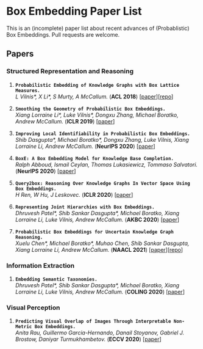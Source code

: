 # Box Embedding Paper List
This is an (incomplete) paper list about recent advances of (Probablistic) Box Embeddings. Pull requests are welcome.


## Papers

### Structured Representation and Reasoning
1. **``Probabilistic Embedding of Knowledge Graphs with Box Lattice Measures.``**  
*L Vilnis\*, X Li\*, S Murty, A McCallum.* (**ACL 2018**) \[[paper](https://www.aclweb.org/anthology/P18-1025.pdf)\]\[[repo](https://github.com/Lorraine333/box_embeddings)\]  

1. **``Smoothing the Geometry of Probabilistic Box Embeddings.``**  
*Xiang Lorraine Li\*, Luke Vilnis\*, Dongxu Zhang, Michael Boratko, Andrew McCallum.* (**ICLR 2019**) \[[paper](https://openreview.net/attachment?id=H1xSNiRcF7&name=pdf)\]  

1. **``Improving Local Identifiability in Probabilistic Box Embeddings.``**  
*Shib Dasgupta\*, Michael Boratko\*, Dongxu Zhang, Luke Vilnis, Xiang Lorraine Li, Andrew McCallum.* (**NeurIPS 2020**) \[[paper](https://proceedings.neurips.cc/paper/2020/file/6dbbe6abe5f14af882ff977fc3f35501-Paper.pdf)\]  

1. **``BoxE: A Box Embedding Model for Knowledge Base Completion.``**  
*Ralph Abboud, Ismail Ceylan, Thomas Lukasiewicz, Tommaso Salvatori.* (**NeurIPS 2020**) \[[paper](https://proceedings.neurips.cc/paper/2020/file/6dbbe6abe5f14af882ff977fc3f35501-Paper.pdf)\]  

1. **``Query2box: Reasoning Over Knowledge Graphs In Vector Space Using Box Embeddings.``**  
*H Ren, W Hu, J Leskovec.* (**ICLR 2020**) \[[paper](https://openreview.net/pdf/fe83d2016118d370eb96ed4781cda179f98f8b64.pdf)\]  

1. **``Representing Joint Hierarchies with Box Embeddings.``**  
*Dhruvesh Patel\*, Shib Sankar Dasgupta\*, Michael Boratko, Xiang Lorraine Li, Luke Vilnis, Andrew McCallum.* (**AKBC 2020**) \[[paper](https://openreview.net/pdf?id=J246NSqR_l)\]  

1. **``Probabilistic Box Embeddings for Uncertain Knowledge Graph Reasoning.``**  
*Xuelu Chen\*, Michael Boratko\*, Muhao Chen, Shib Sankar Dasgupta, Xiang Lorraine Li, Andrew McCallum.* (**NAACL 2021**) \[[paper](TBA)\]\[[repo](https://github.com/stasl0217/beurre)\]  


### Information Extraction
1. **``Embedding Semantic Taxonomies.``**  
*Dhruvesh Patel\*, Shib Sankar Dasgupta\*, Michael Boratko, Xiang Lorraine Li, Luke Vilnis, Andrew McCallum.* (**COLING 2020**) \[[paper](https://www.aclweb.org/anthology/2020.coling-main.110/)\]  


### Visual Perception
1. **``Predicting Visual Overlap of Images Through Interpretable Non-Metric Box Embeddings.``**  
*Anita Rau, Guillermo Garcia-Hernando, Danail Stoyanov, Gabriel J. Brostow, Daniyar Turmukhambetov.* (**ECCV 2020**) \[[paper](https://arxiv.org/abs/2008.05785)\]  

